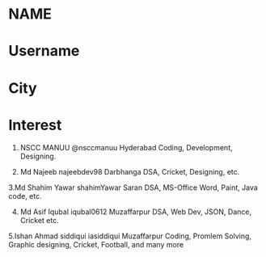 # NAME
# Username
# City
# Interest


1. NSCC MANUU 
   @nsccmanuu
   Hyderabad
   Coding, Development, Designing.
   
2. Md Najeeb
   najeebdev98
   Darbhanga
   DSA, Cricket, Designing, etc.
   
3.Md Shahim Yawar 
   shahimYawar
   Saran
   DSA, MS-Office Word, Paint, Java code, etc.
    
4. Md Asif Iqubal
   iqubal0612
   Muzaffarpur
   DSA, Web Dev, JSON, Dance, Cricket etc.

5.Ishan Ahmad siddiqui
  iasiddiqui
  Muzaffarpur
  Coding, Promlem Solving, Graphic designing, Cricket, Football, and many more

